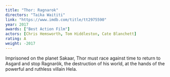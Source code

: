 ```yaml
---
title: "Thor: Ragnarok"
directors: "Taika Waititi"
link: "https://www.imdb.com/title/tt2975590"
year: 2017
awards: ["Best Action Film"]
actors: [Chris Hemsworth, Tom Hiddleston, Cate Blanchett]
rating: A
weight: -2017
---
```

Imprisoned on the planet Sakaar, Thor must race against time to return to Asgard and stop Ragnarök, the destruction of his world, at the hands of the powerful and ruthless villain Hela.